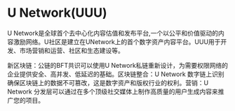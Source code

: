 # 

# U Network(UUU)

U Network是全球首个去中心化内容估值和发布平台,一个以公平和价值驱动的内容激励网络。U社区是建立在UNetwork上的首个数字资产内容平台。UUU用于开发、市场营销和运营、社区和生态建设等。

新区块链：公链的BFT共识可以使用U Network私链重新设计，为需要权限网络的企业提供安全、高并发、低延迟的基础。区块链整合：U Network 数字链上识别确保区块链上的数据不可篡改，这是数字资产和版权行业的权利。营销：U Network 分发层可以通过在多个顶级社交媒体上制作高质量的用户生成内容来推广您的项目。


